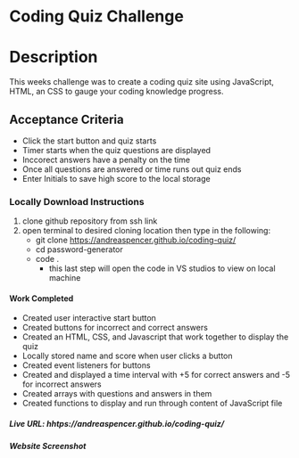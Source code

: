 # Coding Quiz Challenge

# Description
This weeks challenge was to create a coding quiz site using JavaScript, HTML, an CSS to gauge your coding knowledge progress.

## Acceptance Criteria
* Click the start button and quiz starts
* Timer starts when the quiz questions are displayed
* Inccorect answers have a penalty on the time
* Once all questions are answered or time runs out quiz ends
* Enter Initials to save high score to the local storage

### Locally Download Instructions
1. clone github repository from ssh link
2. open terminal to desired cloning location then type in the following:
    * git clone https://andreaspencer.github.io/coding-quiz/
    * cd password-generator
    * code .
        - this last step will open the code in VS studios to view on local machine

#### Work Completed
* Created user interactive start button
* Created buttons for incorrect and correct answers
* Created an HTML, CSS, and Javascript that work together to display the quiz
* Locally stored name and score when user clicks a button
* Created event listeners for buttons
* Created and displayed a time interval with +5 for correct answers and -5 for incorrect answers
* Created arrays with questions and answers in them
* Created functions to display and run through content of JavaScript file

##### Live URL: hhtps://andreaspencer.github.io/coding-quiz/

##### Website Screenshot
